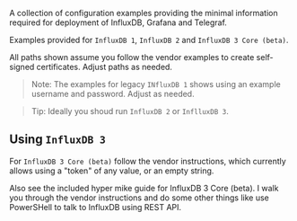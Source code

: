 A collection of configuration examples providing the minimal information required for deployment of InfluxDB, Grafana and Telegraf.

Examples provided for `InfluxDB 1`, `InfluxDB 2` and `InfluxDB 3 Core (beta)`.

All paths shown assume you follow the vendor examples to create self-signed certificates.
Adjust paths as needed.

> Note: The examples for legacy `INfluxDB 1` shows using an example username and password. Adjust as needed.

> Tip: Ideally you shoud run `InfluxDB 2` or `InflluxDB 3`.

## Using `InfluxDB 3`

For `InfluxDB 3 Core (beta)` follow the vendor instructions, which currently allows using a "token" of any value, or an empty string.

Also see the included hyper mike guide for InfluxDB 3 Core (beta). I walk you through the vendor instructions and do some other things like use PowerSHell to talk to InfluxDB using REST API.

